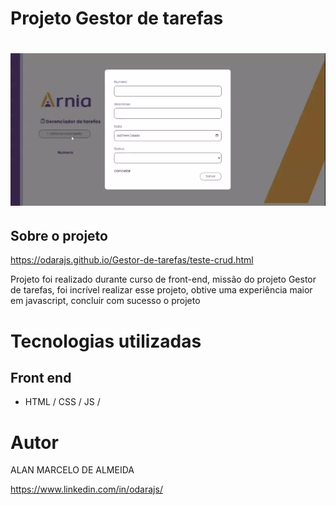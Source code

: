 <h1> Projeto Gestor de tarefas<h1>
<p>
 <img src="logo/Projeto-arnia.webp">
</p>

<h2> Sobre o projeto</h2>

https://odarajs.github.io/Gestor-de-tarefas/teste-crud.html

Projeto foi realizado durante curso de front-end, missão do projeto Gestor de tarefas, foi incrível realizar esse projeto, obtive uma experiência maior em javascript, concluir com sucesso o projeto

# Tecnologias utilizadas
## Front end
- HTML / CSS / JS /

# Autor

ALAN MARCELO DE ALMEIDA

https://www.linkedin.com/in/odarajs/
